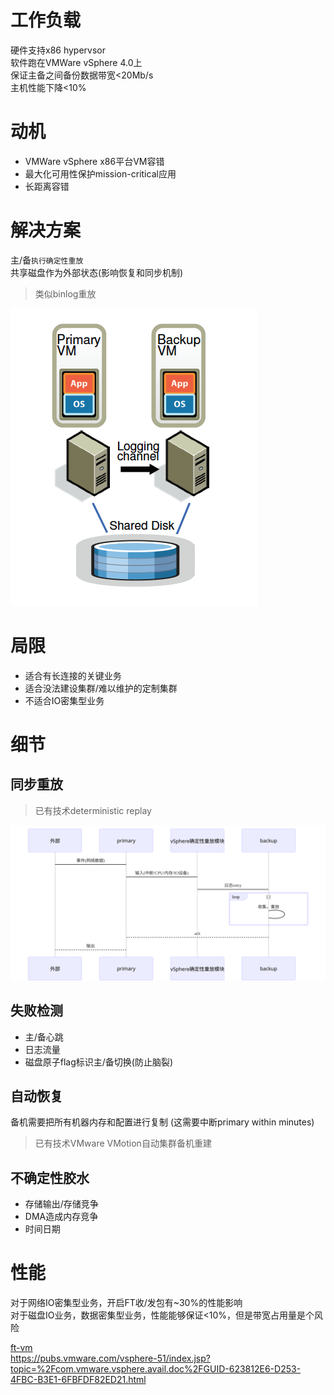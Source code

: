 # 工作负载
硬件支持x86 hypervsor  
软件跑在VMWare vSphere 4.0上  
保证主备之间备份数据带宽<20Mb/s  
主机性能下降<10%  

# 动机
- VMWare vSphere x86平台VM容错
- 最大化可用性保护mission-critical应用
- 长距离容错

# 解决方案
主/备`执行确定性重放`  
共享磁盘作为外部状态(影响恢复和同步机制)  

> 类似binlog重放

![vm-ft](image/vm-ft.png)

# 局限
- 适合有长连接的关键业务
- 适合没法建设集群/难以维护的定制集群
- 不适合IO密集型业务

# 细节
## 同步重放
> 已有技术deterministic replay

![vm-ft-replay](image/vm-ft-replay.svg)

## 失败检测
- 主/备心跳
- 日志流量
- 磁盘原子flag标识主/备切换(防止脑裂)

## 自动恢复
备机需要把所有机器内存和配置进行复制 (这需要中断primary within minutes)  
> 已有技术VMware VMotion自动集群备机重建

## 不确定性胶水
- 存储输出/存储竞争
- DMA造成内存竞争
- 时间日期

# 性能
对于网络IO密集型业务，开启FT收/发包有~30%的性能影响  
对于磁盘IO业务，数据密集型业务，性能能够保证<10%，但是带宽占用量是个风险  

[ft-vm](https://www.vmware.com/content/dam/digitalmarketing/vmware/en/pdf/techpaper/fttech.pdf)  
https://pubs.vmware.com/vsphere-51/index.jsp?topic=%2Fcom.vmware.vsphere.avail.doc%2FGUID-623812E6-D253-4FBC-B3E1-6FBFDF82ED21.html  